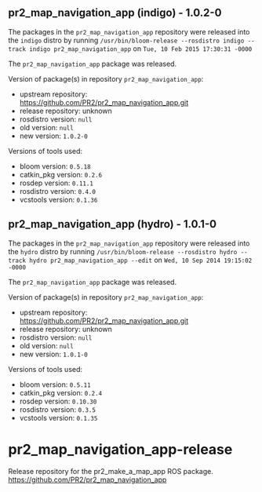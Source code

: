 ## pr2_map_navigation_app (indigo) - 1.0.2-0

The packages in the `pr2_map_navigation_app` repository were released into the `indigo` distro by running `/usr/bin/bloom-release --rosdistro indigo --track indigo pr2_map_navigation_app` on `Tue, 10 Feb 2015 17:30:31 -0000`

The `pr2_map_navigation_app` package was released.

Version of package(s) in repository `pr2_map_navigation_app`:
- upstream repository: https://github.com/PR2/pr2_map_navigation_app.git
- release repository: unknown
- rosdistro version: `null`
- old version: `null`
- new version: `1.0.2-0`

Versions of tools used:
- bloom version: `0.5.18`
- catkin_pkg version: `0.2.6`
- rosdep version: `0.11.1`
- rosdistro version: `0.4.0`
- vcstools version: `0.1.36`


## pr2_map_navigation_app (hydro) - 1.0.1-0

The packages in the `pr2_map_navigation_app` repository were released into the `hydro` distro by running `/usr/bin/bloom-release --rosdistro hydro --track hydro pr2_map_navigation_app --edit` on `Wed, 10 Sep 2014 19:15:02 -0000`

The `pr2_map_navigation_app` package was released.

Version of package(s) in repository `pr2_map_navigation_app`:
- upstream repository: https://github.com/PR2/pr2_map_navigation_app.git
- release repository: unknown
- rosdistro version: `null`
- old version: `null`
- new version: `1.0.1-0`

Versions of tools used:
- bloom version: `0.5.11`
- catkin_pkg version: `0.2.4`
- rosdep version: `0.10.30`
- rosdistro version: `0.3.5`
- vcstools version: `0.1.35`


pr2_map_navigation_app-release
==============================

Release repository for the pr2_make_a_map_app ROS package. https://github.com/PR2/pr2_map_navigation_app
